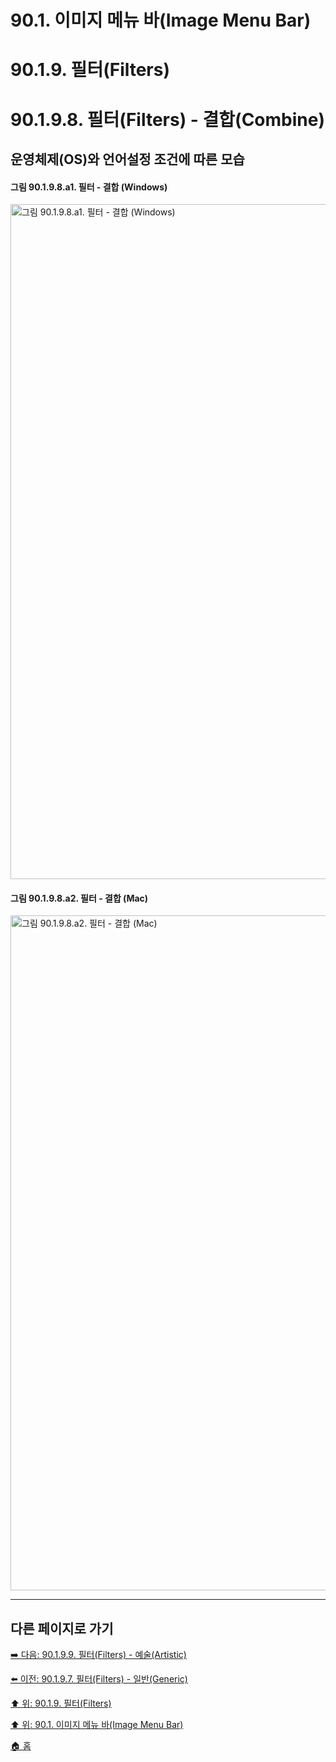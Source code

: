 # 90.1. 이미지 메뉴 바(Image Menu Bar)
# 90.1.9. 필터(Filters)
# 90.1.9.8. 필터(Filters) - 결합(Combine)
## 운영체제(OS)와 언어설정 조건에 따른 모습
#### 그림 90.1.9.8.a1. 필터 - 결합 (Windows)
<img width="1080" alt="그림 90.1.9.8.a1. 필터 - 결합 (Windows)" environment="Windows 10 GIMP 2.10.36" src="https://github.com/wonder13662/gimp/assets/15767104/c9e6842b-083c-4e3c-8854-a943ca4a2d15">

#### 그림 90.1.9.8.a2. 필터 - 결합 (Mac)
<img width="1080" alt="그림 90.1.9.8.a2. 필터 - 결합 (Mac)" environment="MacOS:Sonoma 14.2.1 GIMP 2.10.36" src="https://github.com/wonder13662/gimp/assets/15767104/964ba82d-36ec-4699-b739-519d45952d1d">

***

## 다른 페이지로 가기

[➡️ 다음: 90.1.9.9. 필터(Filters) - 예술(Artistic)](./90-01-09-filtersx-09-artistic.md)

[⬅️ 이전: 90.1.9.7. 필터(Filters) - 일반(Generic)](./90-01-09-filtersx-07-generic.md)

[⬆️ 위: 90.1.9. 필터(Filters)](./90-01-09-filters.md)

[⬆️ 위: 90.1. 이미지 메뉴 바(Image Menu Bar)](./90-01-00-image-menu-bar.md)

[🏠 홈](./00-home.md)
